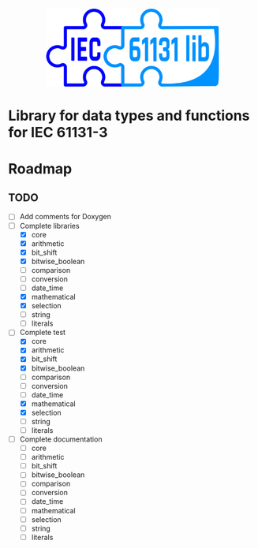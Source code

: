 <p align="center">
  <img src="doc/iec61131-3lib.png" width="350" alt="EC61131LIB">
</p>

# Library for data types and functions for IEC 61131-3

# Roadmap

## TODO
* [ ] Add comments for Doxygen
* [ ] Complete libraries
   * [x] core
   * [x] arithmetic
   * [x] bit_shift
   * [x] bitwise_boolean
   * [ ] comparison
   * [ ] conversion
   * [ ] date_time
   * [x] mathematical
   * [x] selection
   * [ ] string
   * [ ] literals
 
* [ ] Complete test
   * [x] core
   * [x] arithmetic
   * [x] bit_shift
   * [x] bitwise_boolean
   * [ ] comparison
   * [ ] conversion
   * [ ] date_time
   * [x] mathematical
   * [x] selection
   * [ ] string
   * [ ] literals
   
* [ ] Complete documentation
   * [ ] core
   * [ ] arithmetic
   * [ ] bit_shift
   * [ ] bitwise_boolean
   * [ ] comparison
   * [ ] conversion
   * [ ] date_time
   * [ ] mathematical
   * [ ] selection
   * [ ] string
   * [ ] literals
